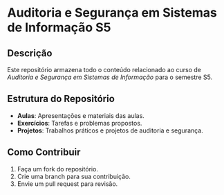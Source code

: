 # Auditoria e Segurança em Sistemas de Informação S5

## Descrição
Este repositório armazena todo o conteúdo relacionado ao curso de *Auditoria e Segurança em Sistemas de Informação* para o semestre S5.

## Estrutura do Repositório
- **Aulas**: Apresentações e materiais das aulas.
- **Exercícios**: Tarefas e problemas propostos.
- **Projetos**: Trabalhos práticos e projetos de auditoria e segurança.

## Como Contribuir
1. Faça um fork do repositório.
2. Crie uma branch para sua contribuição.
3. Envie um pull request para revisão.
